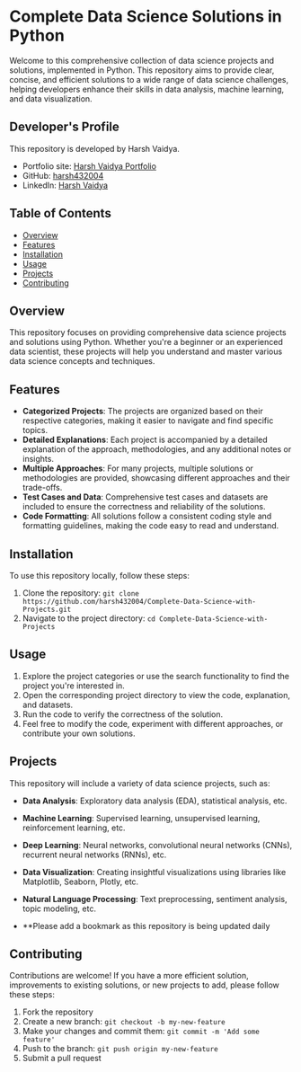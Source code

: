 # Complete Data Science Solutions in Python

Welcome to this comprehensive collection of data science projects and solutions, implemented in Python. This repository aims to provide clear, concise, and efficient solutions to a wide range of data science challenges, helping developers enhance their skills in data analysis, machine learning, and data visualization.

## Developer's Profile
This repository is developed by Harsh Vaidya.
- Portfolio site: [Harsh Vaidya Portfolio](https://harshvaidya-portfolio.vercel.app/)
- GitHub: [harsh432004](https://github.com/harsh432004)
- LinkedIn: [Harsh Vaidya](https://www.linkedin.com/in/harshvaidya04/)

## Table of Contents

- [Overview](#overview)
- [Features](#features)
- [Installation](#installation)
- [Usage](#usage)
- [Projects](#projects)
- [Contributing](#contributing)

## Overview

This repository focuses on providing comprehensive data science projects and solutions using Python. Whether you're a beginner or an experienced data scientist, these projects will help you understand and master various data science concepts and techniques.

## Features

- **Categorized Projects**: The projects are organized based on their respective categories, making it easier to navigate and find specific topics.
- **Detailed Explanations**: Each project is accompanied by a detailed explanation of the approach, methodologies, and any additional notes or insights.
- **Multiple Approaches**: For many projects, multiple solutions or methodologies are provided, showcasing different approaches and their trade-offs.
- **Test Cases and Data**: Comprehensive test cases and datasets are included to ensure the correctness and reliability of the solutions.
- **Code Formatting**: All solutions follow a consistent coding style and formatting guidelines, making the code easy to read and understand.

## Installation

To use this repository locally, follow these steps:

1. Clone the repository: `git clone https://github.com/harsh432004/Complete-Data-Science-with-Projects.git`
2. Navigate to the project directory: `cd Complete-Data-Science-with-Projects`

## Usage

1. Explore the project categories or use the search functionality to find the project you're interested in.
2. Open the corresponding project directory to view the code, explanation, and datasets.
3. Run the code to verify the correctness of the solution.
4. Feel free to modify the code, experiment with different approaches, or contribute your own solutions.

## Projects

This repository will include a variety of data science projects, such as:

- **Data Analysis**: Exploratory data analysis (EDA), statistical analysis, etc.
- **Machine Learning**: Supervised learning, unsupervised learning, reinforcement learning, etc.
- **Deep Learning**: Neural networks, convolutional neural networks (CNNs), recurrent neural networks (RNNs), etc.
- **Data Visualization**: Creating insightful visualizations using libraries like Matplotlib, Seaborn, Plotly, etc.
- **Natural Language Processing**: Text preprocessing, sentiment analysis, topic modeling, etc.

- **Please add a bookmark as this repository is being updated daily

## Contributing

Contributions are welcome! If you have a more efficient solution, improvements to existing solutions, or new projects to add, please follow these steps:

1. Fork the repository
2. Create a new branch: `git checkout -b my-new-feature`
3. Make your changes and commit them: `git commit -m 'Add some feature'`
4. Push to the branch: `git push origin my-new-feature`
5. Submit a pull request
